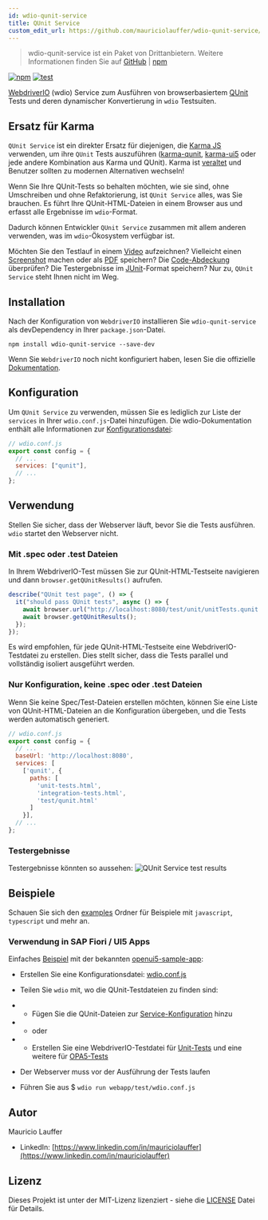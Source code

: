 ```yaml
---
id: wdio-qunit-service
title: QUnit Service
custom_edit_url: https://github.com/mauriciolauffer/wdio-qunit-service/edit/main/README.md
---
```



> wdio-qunit-service ist ein Paket von Drittanbietern. Weitere Informationen finden Sie auf [GitHub](https://github.com/mauriciolauffer/wdio-qunit-service) | [npm](https://www.npmjs.com/package/wdio-qunit-service)

[![npm](https://img.shields.io/npm/v/wdio-qunit-service)](https://www.npmjs.com/package/wdio-qunit-service) [![test](https://github.com/mauriciolauffer/wdio-qunit-service/actions/workflows/test.yml/badge.svg)](https://github.com/mauriciolauffer/wdio-qunit-service/actions/workflows/test.yml)

[WebdriverIO](https://webdriver.io/) (wdio) Service zum Ausführen von browserbasiertem [QUnit](https://qunitjs.com/) Tests und deren dynamischer Konvertierung in `wdio` Testsuiten.

## Ersatz für Karma

`QUnit Service` ist ein direkter Ersatz für diejenigen, die [Karma JS](https://karma-runner.github.io/latest/index.html) verwenden, um ihre `QUnit` Tests auszuführen ([karma-qunit](https://github.com/karma-runner/karma-qunit/), [karma-ui5](https://github.com/SAP/karma-ui5) oder jede andere Kombination aus Karma und QUnit). Karma ist [veraltet](https://github.com/karma-runner/karma) und Benutzer sollten zu modernen Alternativen wechseln!

Wenn Sie Ihre QUnit-Tests so behalten möchten, wie sie sind, ohne Umschreiben und ohne Refaktorierung, ist `QUnit Service` alles, was Sie brauchen. Es führt Ihre QUnit-HTML-Dateien in einem Browser aus und erfasst alle Ergebnisse im `wdio`-Format.

Dadurch können Entwickler `QUnit Service` zusammen mit allem anderen verwenden, was im `wdio`-Ökosystem verfügbar ist.

Möchten Sie den Testlauf in einem [Video](https://webdriver.io/docs/wdio-video-reporter/) aufzeichnen? Vielleicht einen [Screenshot](https://webdriver.io/docs/api/browser/saveScreenshot/) machen oder als [PDF](https://webdriver.io/docs/api/browser/savePDF/) speichern? Die [Code-Abdeckung](https://www.npmjs.com/package/wdio-monocart-service) überprüfen? Die Testergebnisse im [JUnit](https://webdriver.io/docs/junit-reporter)-Format speichern? Nur zu, `QUnit Service` steht Ihnen nicht im Weg.

## Installation

Nach der Konfiguration von `WebdriverIO` installieren Sie `wdio-qunit-service` als devDependency in Ihrer `package.json`-Datei.

```shell
npm install wdio-qunit-service --save-dev
```

Wenn Sie `WebdriverIO` noch nicht konfiguriert haben, lesen Sie die offizielle [Dokumentation](https://webdriver.io/docs/gettingstarted).

## Konfiguration

Um `QUnit Service` zu verwenden, müssen Sie es lediglich zur Liste der `services` in Ihrer `wdio.conf.js`-Datei hinzufügen. Die wdio-Dokumentation enthält alle Informationen zur [Konfigurationsdatei](https://webdriver.io/docs/configurationfile):

```js
// wdio.conf.js
export const config = {
  // ...
  services: ["qunit"],
  // ...
};
```

## Verwendung

Stellen Sie sicher, dass der Webserver läuft, bevor Sie die Tests ausführen. `wdio` startet den Webserver nicht.

### Mit .spec oder .test Dateien

In Ihrem WebdriverIO-Test müssen Sie zur QUnit-HTML-Testseite navigieren und dann `browser.getQUnitResults()` aufrufen.

```js
describe("QUnit test page", () => {
  it("should pass QUnit tests", async () => {
    await browser.url("http://localhost:8080/test/unit/unitTests.qunit.html");
    await browser.getQUnitResults();
  });
});
```

Es wird empfohlen, für jede QUnit-HTML-Testseite eine WebdriverIO-Testdatei zu erstellen. Dies stellt sicher, dass die Tests parallel und vollständig isoliert ausgeführt werden.

### Nur Konfiguration, keine .spec oder .test Dateien

Wenn Sie keine Spec/Test-Dateien erstellen möchten, können Sie eine Liste von QUnit-HTML-Dateien an die Konfiguration übergeben, und die Tests werden automatisch generiert.

```js
// wdio.conf.js
export const config = {
  // ...
  baseUrl: 'http://localhost:8080',
  services: [
    ['qunit', {
      paths: [
        'unit-tests.html',
        'integration-tests.html',
        'test/qunit.html'
      ]
    }],
  // ...
};
```

### Testergebnisse

Testergebnisse könnten so aussehen:
![QUnit Service test results](https://github.com/mauriciolauffer/wdio-qunit-service/blob/main/./wdio-qunit-service-results.png?raw=true)

## Beispiele

Schauen Sie sich den [examples](https://github.com/mauriciolauffer/wdio-qunit-service/blob/main/./examples/) Ordner für Beispiele mit `javascript`, `typescript` und mehr an.

### Verwendung in SAP Fiori / UI5 Apps

Einfaches [Beispiel](https://github.com/mauriciolauffer/wdio-qunit-service/blob/main/./examples/openui5-sample-app/) mit der bekannten [openui5-sample-app](https://github.com/SAP/openui5-sample-app):

- Erstellen Sie eine Konfigurationsdatei: [wdio.conf.js](https://github.com/mauriciolauffer/wdio-qunit-service/blob/main/./examples/openui5-sample-app/webapp/test/wdio.conf.js)

- Teilen Sie `wdio` mit, wo die QUnit-Testdateien zu finden sind:

- - Fügen Sie die QUnit-Dateien zur [Service-Konfiguration](https://github.com/mauriciolauffer/wdio-qunit-service/blob/main/./examples/openui5-sample-app-no-specs/webapp/test/wdio.conf.js) hinzu
- - oder
- - Erstellen Sie eine WebdriverIO-Testdatei für [Unit-Tests](https://github.com/mauriciolauffer/wdio-qunit-service/blob/main/./examples/openui5-sample-app/webapp/test/unit/unit.test.js) und eine weitere für [OPA5-Tests](https://github.com/mauriciolauffer/wdio-qunit-service/blob/main/./examples/openui5-sample-app/webapp/test/integration/opa.test.js)

- Der Webserver muss vor der Ausführung der Tests laufen

- Führen Sie aus $ `wdio run webapp/test/wdio.conf.js`

## Autor

Mauricio Lauffer

- LinkedIn: [https://www.linkedin.com/in/mauriciolauffer](https://www.linkedin.com/in/mauriciolauffer)

## Lizenz

Dieses Projekt ist unter der MIT-Lizenz lizenziert - siehe die [LICENSE](https://github.com/mauriciolauffer/wdio-qunit-service/blob/main/LICENSE) Datei für Details.